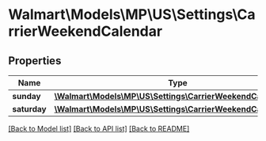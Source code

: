 # Walmart\Models\MP\US\Settings\CarrierWeekendCalendar

## Properties

Name | Type | Description | Notes
------------ | ------------- | ------------- | -------------
**sunday** | [**\Walmart\Models\MP\US\Settings\CarrierWeekendCalendarDay**](CarrierWeekendCalendarDay.md) |  | [optional]
**saturday** | [**\Walmart\Models\MP\US\Settings\CarrierWeekendCalendarDay**](CarrierWeekendCalendarDay.md) |  | [optional]


[[Back to Model list]](./) [[Back to API list]](../../../../../README.md#supported-apis) [[Back to README]](../../../../../README.md)
